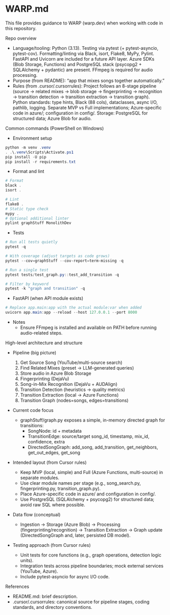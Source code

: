 # WARP.md

This file provides guidance to WARP (warp.dev) when working with code in this repository.

Repo overview
- Language/tooling: Python (3.13). Testing via pytest (+ pytest-asyncio, pytest-cov). Formatting/linting via Black, isort, Flake8, MyPy, Pylint. FastAPI and Uvicorn are included for a future API layer. Azure SDKs (Blob Storage, Functions) and PostgreSQL stack (psycopg2 + SQLAlchemy + pydantic) are present. FFmpeg is required for audio processing.
- Purpose (from README): “app that mixes songs together automatically.”
- Rules (from .cursor/.cursorrules): Project follows an 8-stage pipeline (source → related mixes → blob storage → fingerprinting → recognition → transition detection → transition extraction → transition graph). Python standards: type hints, Black (88 cols), dataclasses, async I/O, pathlib, logging. Separate MVP vs Full implementations; Azure-specific code in azure/; configuration in config/. Storage: PostgreSQL for structured data; Azure Blob for audio.

Common commands (PowerShell on Windows)
- Environment setup
```powershell path=null start=null
python -m venv .venv
. .\.venv\Scripts\Activate.ps1
pip install -U pip
pip install -r requirements.txt
```
- Format and lint
```powershell path=null start=null
# Format
black .
isort .

# Lint
flake8 .
# Static type check
mypy .
# Optional additional linter
pylint graphStuff MonolithDev
```
- Tests
```powershell path=null start=null
# Run all tests quietly
pytest -q

# With coverage (adjust targets as code grows)
pytest --cov=graphStuff --cov-report=term-missing -q

# Run a single test
pytest tests/test_graph.py::test_add_transition -q

# Filter by keyword
pytest -k "graph and transition" -q
```
- FastAPI (when API module exists)
```powershell path=null start=null
# Replace app.main:app with the actual module:var when added
uvicorn app.main:app --reload --host 127.0.0.1 --port 8000
```
- Notes
  - Ensure FFmpeg is installed and available on PATH before running audio-related steps.

High-level architecture and structure
- Pipeline (big picture)
  1) Get Source Song (YouTube/multi-source search)
  2) Find Related Mixes (preset → LLM-generated queries)
  3) Store audio in Azure Blob Storage
  4) Fingerprinting (DejaVu)
  5) Song-in-Mix Recognition (DejaVu + AUDAlign)
  6) Transition Detection (heuristics → quality metrics)
  7) Transition Extraction (local → Azure Functions)
  8) Transition Graph (nodes=songs, edges=transitions)

- Current code focus
  - graphStuff/graph.py exposes a simple, in-memory directed graph for transitions:
    - SongNode: id + metadata
    - TransitionEdge: source/target song_id, timestamp, mix_id, confidence, extra
    - DirectedSongGraph: add_song, add_transition, get_neighbors, get_out_edges, get_song

- Intended layout (from Cursor rules)
  - Keep MVP (local, simple) and Full (Azure Functions, multi-source) in separate modules.
  - Use clear module names per stage (e.g., song_search.py, fingerprinting.py, transition_graph.py).
  - Place Azure-specific code in azure/ and configuration in config/.
  - Use PostgreSQL (SQLAlchemy + psycopg2) for structured data; avoid raw SQL where possible.

- Data flow (conceptual)
  - Ingestion → Storage (Azure Blob) → Processing (fingerprinting/recognition) → Transition Extraction → Graph update (DirectedSongGraph and, later, persisted DB model).

- Testing approach (from Cursor rules)
  - Unit tests for core functions (e.g., graph operations, detection logic units).
  - Integration tests across pipeline boundaries; mock external services (YouTube, Azure).
  - Include pytest-asyncio for async I/O code.

References
- README.md: brief description.
- .cursor/.cursorrules: canonical source for pipeline stages, coding standards, and directory conventions.
